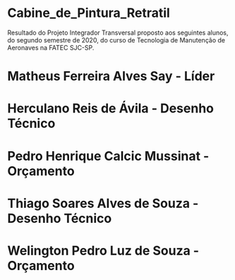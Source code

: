 # Cabine_de_Pintura_Retratil
Resultado do Projeto Integrador Transversal proposto aos seguintes alunos, do segundo semestre de 2020, do curso de Tecnologia de Manutenção de Aeronaves na FATEC SJC-SP.
# Matheus Ferreira Alves Say - Líder 
##
# Herculano Reis de Ávila - Desenho Técnico 
##
# Pedro Henrique Calcic Mussinat - Orçamento
##
# Thiago Soares Alves de Souza	- Desenho Técnico
##
# Welington Pedro Luz de Souza	- Orçamento
##
